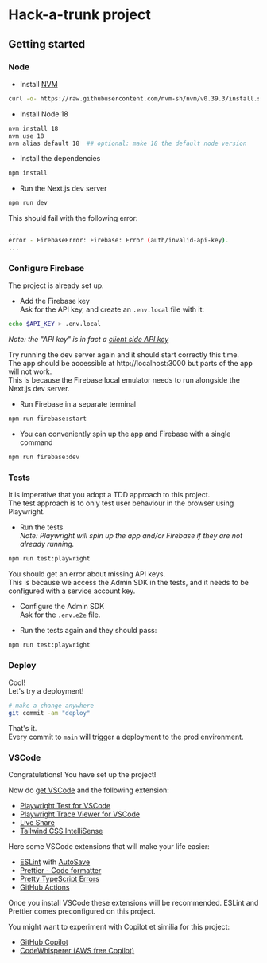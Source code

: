 # Hack-a-trunk project

## Getting started

### Node

- Install [NVM](https://github.com/nvm-sh/nvm#installing-and-updating)

```bash
curl -o- https://raw.githubusercontent.com/nvm-sh/nvm/v0.39.3/install.sh | bash
```

- Install Node 18

```bash
nvm install 18
nvm use 18
nvm alias default 18  ## optional: make 18 the default node version
```

- Install the dependencies

```bash
npm install
```

- Run the Next.js dev server

```bash
npm run dev
```

This should fail with the following error:

```bash
...
error - FirebaseError: Firebase: Error (auth/invalid-api-key).
...
```

### Configure Firebase

The project is already set up.

- Add the Firebase key  
  Ask for the API key, and create an `.env.local` file with it:

```bash
echo $API_KEY > .env.local
```

_Note: the "API key" is in fact a [client side API key](https://firebase.google.com/docs/projects/api-keys#api-keys-for-firebase-are-different)_

Try running the dev server again and it should start correctly this time.  
The app should be accessible at http://localhost:3000 but parts of the app will not work.  
This is because the Firebase local emulator needs to run alongside the Next.js dev server.

- Run Firebase in a separate terminal

```bash
npm run firebase:start
```

- You can conveniently spin up the app and Firebase with a single command

```bash
npm run firebase:dev
```

### Tests

It is imperative that you adopt a TDD approach to this project.  
The test approach is to only test user behaviour in the browser using Playwright.

- Run the tests  
  _Note: Playwright will spin up the app and/or Firebase if they are not already running._

```bash
npm run test:playwright
```

You should get an error about missing API keys.  
This is because we access the Admin SDK in the tests, and it needs to be configured with a service account key.

- Configure the Admin SDK  
  Ask for the `.env.e2e` file.

- Run the tests again and they should pass:

```bash
npm run test:playwright
```

### Deploy

Cool!  
Let's try a deployment!

```bash
# make a change anywhere
git commit -am "deploy"
```

That's it.  
Every commit to `main` will trigger a deployment to the prod environment.

### VSCode

Congratulations! You have set up the project!

Now do [get VSCode](https://code.visualstudio.com/download) and the following extension:

- [Playwright Test for VSCode](https://marketplace.visualstudio.com/items?itemName=ms-playwright.playwright)
- [Playwright Trace Viewer for VSCode](https://marketplace.visualstudio.com/items?itemName=ryanrosello-og.playwright-vscode-trace-viewer)
- [Live Share](https://marketplace.visualstudio.com/items?itemName=MS-vsliveshare.vsliveshare)
- [Tailwind CSS IntelliSense](https://marketplace.visualstudio.com/items?itemName=bradlc.vscode-tailwindcss)

Here some VSCode extensions that will make your life easier:

- [ESLint](https://marketplace.visualstudio.com/items?itemName=dbaeumer.vscode-eslint) with [AutoSave](https://www.digitalocean.com/community/tutorials/workflow-auto-eslinting)
- [Prettier - Code formatter](https://marketplace.visualstudio.com/items?itemName=esbenp.prettier-vscode)
- [Pretty TypeScript Errors](https://marketplace.visualstudio.com/items?itemName=yoavbls.pretty-ts-errors)
- [GitHub Actions](https://marketplace.visualstudio.com/items?itemName=GitHub.vscode-github-actions)

Once you install VSCode these extensions will be recommended.
ESLint and Prettier comes preconfigured on this project.

You might want to experiment with Copilot et similia for this project:

- [GitHub Copilot](https://marketplace.visualstudio.com/items?itemName=GitHub.copilot)
- [CodeWhisperer (AWS free Copilot)](https://docs.aws.amazon.com/codewhisperer/latest/userguide/setting-up.html#setting-up-toolkit)
